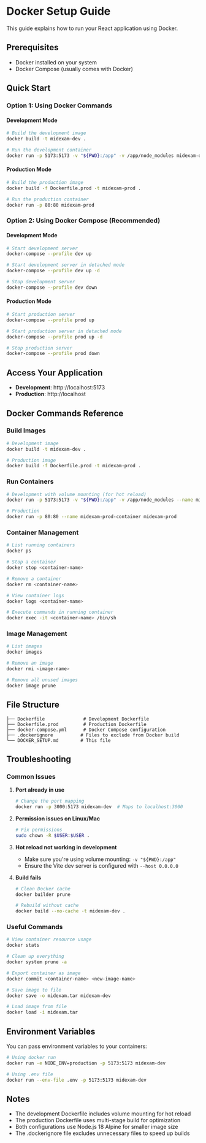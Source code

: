# Docker Setup Guide

This guide explains how to run your React application using Docker.

## Prerequisites
- Docker installed on your system
- Docker Compose (usually comes with Docker)

## Quick Start

### Option 1: Using Docker Commands

#### Development Mode
```bash
# Build the development image
docker build -t midexam-dev .

# Run the development container
docker run -p 5173:5173 -v "${PWD}:/app" -v /app/node_modules midexam-dev
```

#### Production Mode
```bash
# Build the production image
docker build -f Dockerfile.prod -t midexam-prod .

# Run the production container
docker run -p 80:80 midexam-prod
```

### Option 2: Using Docker Compose (Recommended)

#### Development Mode
```bash
# Start development server
docker-compose --profile dev up

# Start development server in detached mode
docker-compose --profile dev up -d

# Stop development server
docker-compose --profile dev down
```

#### Production Mode
```bash
# Start production server
docker-compose --profile prod up

# Start production server in detached mode
docker-compose --profile prod up -d

# Stop production server
docker-compose --profile prod down
```

## Access Your Application

- **Development**: http://localhost:5173
- **Production**: http://localhost

## Docker Commands Reference

### Build Images
```bash
# Development image
docker build -t midexam-dev .

# Production image
docker build -f Dockerfile.prod -t midexam-prod .
```

### Run Containers
```bash
# Development with volume mounting (for hot reload)
docker run -p 5173:5173 -v "${PWD}:/app" -v /app/node_modules --name midexam-dev-container midexam-dev

# Production
docker run -p 80:80 --name midexam-prod-container midexam-prod
```

### Container Management
```bash
# List running containers
docker ps

# Stop a container
docker stop <container-name>

# Remove a container
docker rm <container-name>

# View container logs
docker logs <container-name>

# Execute commands in running container
docker exec -it <container-name> /bin/sh
```

### Image Management
```bash
# List images
docker images

# Remove an image
docker rmi <image-name>

# Remove all unused images
docker image prune
```

## File Structure
```
├── Dockerfile              # Development Dockerfile
├── Dockerfile.prod         # Production Dockerfile
├── docker-compose.yml      # Docker Compose configuration
├── .dockerignore          # Files to exclude from Docker build
└── DOCKER_SETUP.md        # This file
```

## Troubleshooting

### Common Issues

1. **Port already in use**
   ```bash
   # Change the port mapping
   docker run -p 3000:5173 midexam-dev  # Maps to localhost:3000
   ```

2. **Permission issues on Linux/Mac**
   ```bash
   # Fix permissions
   sudo chown -R $USER:$USER .
   ```

3. **Hot reload not working in development**
   - Make sure you're using volume mounting: `-v "${PWD}:/app"`
   - Ensure the Vite dev server is configured with `--host 0.0.0.0`

4. **Build fails**
   ```bash
   # Clean Docker cache
   docker builder prune
   
   # Rebuild without cache
   docker build --no-cache -t midexam-dev .
   ```

### Useful Commands

```bash
# View container resource usage
docker stats

# Clean up everything
docker system prune -a

# Export container as image
docker commit <container-name> <new-image-name>

# Save image to file
docker save -o midexam.tar midexam-dev

# Load image from file
docker load -i midexam.tar
```

## Environment Variables

You can pass environment variables to your containers:

```bash
# Using docker run
docker run -e NODE_ENV=production -p 5173:5173 midexam-dev

# Using .env file
docker run --env-file .env -p 5173:5173 midexam-dev
```

## Notes

- The development Dockerfile includes volume mounting for hot reload
- The production Dockerfile uses multi-stage build for optimization
- Both configurations use Node.js 18 Alpine for smaller image size
- The .dockerignore file excludes unnecessary files to speed up builds
